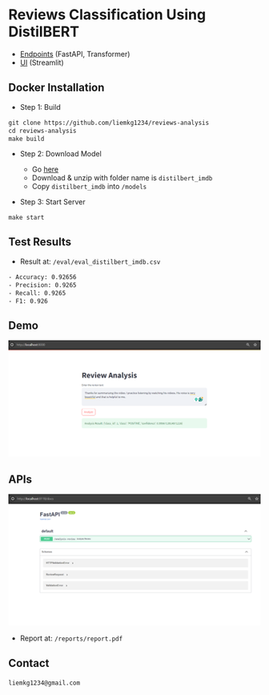 # Reviews Classification Using DistilBERT
- [Endpoints](http://localhost:8118/docs) (FastAPI, Transformer)
- [UI](http://localhost:8000) (Streamlit)

## Docker Installation

- Step 1: Build
```# command
git clone https://github.com/liemkg1234/reviews-analysis
cd reviews-analysis
make build
```

- Step 2: Download Model
  - Go [here](https://www.kaggle.com/datasets/liemkg1234/distilbert-imdb-finetuned)
  - Download & unzip with folder name is ```distilbert_imdb```
  - Copy ```distilbert_imdb``` into ```/models```


- Step 3: Start Server
```
make start
```

## Test Results
- Result at: ```/eval/eval_distilbert_imdb.csv```
```
- Accuracy: 0.92656
- Precision: 0.9265
- Recall: 0.9265
- F1: 0.926
```

## Demo
![Demo](/reports/demo.png "Demo")
## APIs
![APIs](/reports/APIs.png "APIs")
- Report at: ```/reports/report.pdf```

## Contact
```
liemkg1234@gmail.com
```
